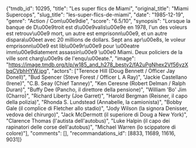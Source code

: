 {"tmdb_id": 10295, "title": "Les super flics de Miami", "original_title": "Miami Supercops", "slug_title": "les-super-flics-de-miami", "date": "1985-12-19", "genre": "Action / Com\u00e9die", "score": "6.5/10", "synopsis": "Lorsque la banque de D\u00e9troit est d\u00e9valis\u00e9e en 1978, l'un des voleurs est retrouv\u00e9 mort, un autre est emprisonn\u00e9, et un autre dispara\u00eet avec 20 millions de dollars. Sept ans apr\u00e8s, le voleur emprisonn\u00e9 est lib\u00e9r\u00e9 pour \u00eatre imm\u00e9diatement assassin\u00e9 \u00e0 Miami. Deux policiers de la ville sont charg\u00e9s de l'enqu\u00eate.", "image": "https://image.tmdb.org/t/p/w185_and_h278_bestv2/fA2uPgNhex2Vf56yzXbqCVbhHYW.jpg", "actors": ["Terence Hill (Doug Bennett / Officer Jay Donell)", "Bud Spencer (Steve Forest / Officer L A Ray)", "Jackie Castellano (Irene)", "C.B. Seay (Chief Tanney)", "Ken Ceresne (Robert Delman / Ralph Duran)", "Buffy Dee (Pancho, il direttore della pensione)", "William 'Bo' Jim (Charro)", "Richard Liberty (Joe Garret)", "Harold Bergman (Reisner, il capo della polizia)", "Rhonda S. Lundstead (Annabelle, la camionista)", "Bobby Gale (il complice di Fletcher allo stadio)", "Jody Wilson (la signora Denisser, vedova del chirurgo)", "Jack McDermott (il superiore di Doug a New York)", "Clarence Thomas (l'autista dell'autobus)", "Luke Halpin (il capo dei rapinatori delle corse dell'autobus)", "Michael Warren (lo scippatore di colore)"], "comments": [], "recommandations_id": [8833, 11689, 11616, 9031]}